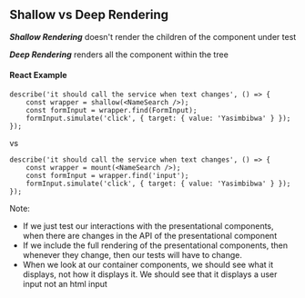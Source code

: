 ## Shallow vs Deep Rendering

***Shallow Rendering*** doesn't render the children of the component under test

***Deep Rendering*** renders all the component within the tree


#### React Example

``` 
describe('it should call the service when text changes', () => {
	const wrapper = shallow(<NameSearch />);
	const formInput = wrapper.find(FormInput);
	formInput.simulate('click', { target: { value: 'Yasimbibwa' } });
});
```
<!-- .element: class="fragment" data-fragment-index="1" -->
vs <!-- .element: class="fragment" data-fragment-index="2" -->
```
describe('it should call the service when text changes', () => {
	const wrapper = mount(<NameSearch />);
	const formInput = wrapper.find('input');
	formInput.simulate('click', { target: { value: 'Yasimbibwa' } });
});
```
<!-- .element: class="fragment" data-fragment-index="2" -->

Note:
- If we just test our interactions with the presentational components, when there are changes in the API of the presentational component
- If we include the full rendering of the presentational components, then whenever they change, then our tests will have to change.
- When we look at our container components, we should see what it displays, not how it displays it. We should see that it displays a user input not an html input